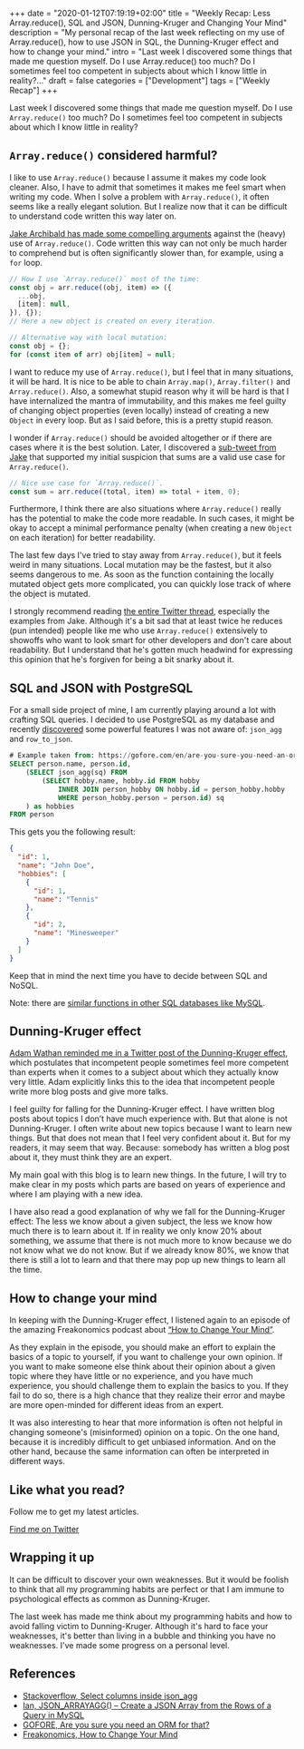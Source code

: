 +++
date = "2020-01-12T07:19:19+02:00"
title = "Weekly Recap: Less Array.reduce(), SQL and JSON, Dunning-Kruger and Changing Your Mind"
description = "My personal recap of the last week reflecting on my use of Array.reduce(), how to use JSON in SQL, the Dunning-Kruger effect and how to change your mind."
intro = "Last week I discovered some things that made me question myself. Do I use Array.reduce() too much? Do I sometimes feel too competent in subjects about which I know little in reality?..."
draft = false
categories = ["Development"]
tags = ["Weekly Recap"]
+++

Last week I discovered some things that made me question myself. Do I use `Array.reduce()` too much? Do I sometimes feel too competent in subjects about which I know little in reality?

## `Array.reduce()` considered harmful?

I like to use `Array.reduce()` because I assume it makes my code look cleaner. Also, I have to admit that sometimes it makes me feel smart when writing my code. When I solve a problem with `Array.reduce()`, it often seems like a really elegant solution. But I realize now that it can be difficult to understand code written this way later on.

[Jake Archibald has made some compelling arguments](https://twitter.com/jaffathecake/status/1213408744362692608) against the (heavy) use of `Array.reduce()`. Code written this way can not only be much harder to comprehend but is often significantly slower than, for example, using a `for` loop.

```js
// How I use `Array.reduce()` most of the time:
const obj = arr.reduce((obj, item) => ({
  ...obj,
  [item]: null,
}), {});
// Here a new object is created on every iteration.

// Alternative way with local mutation:
const obj = {};
for (const item of arr) obj[item] = null;
```

I want to reduce my use of `Array.reduce()`, but I feel that in many situations, it will be hard. It is nice to be able to chain `Array.map()`, `Array.filter()` and `Array.reduce()`. Also, a somewhat stupid reason why it will be hard is that I have internalized the mantra of immutability, and this makes me feel guilty of changing object properties (even locally) instead of creating a new `Object` in every loop. But as I said before, this is a pretty stupid reason.

I wonder if `Array.reduce()` should be avoided altogether or if there are cases where it is the best solution. Later, I discovered a [sub-tweet from Jake](https://twitter.com/jaffathecake/status/1213408714415333377) that supported my initial suspicion that sums are a valid use case for `Array.reduce()`.

```js
// Nice use case for `Array.reduce()`.
const sum = arr.reduce((total, item) => total + item, 0);
```

Furthermore, I think there are also situations where `Array.reduce()` really has the potential to make the code more readable. In such cases, it might be okay to accept a minimal performance penalty (when creating a new `Object` on each iteration) for better readability.

The last few days I've tried to stay away from `Array.reduce()`, but it feels weird in many situations. Local mutation may be the fastest, but it also seems dangerous to me. As soon as the function containing the locally mutated object gets more complicated, you can quickly lose track of where the object is mutated.

I strongly recommend reading [the entire Twitter thread](https://twitter.com/jaffathecake/status/1213408744362692608), especially the examples from Jake. Although it's a bit sad that at least twice he reduces (pun intended) people like me who use `Array.reduce()` extensively to showoffs who want to look smart for other developers and don't care about readability. But I understand that he's gotten much headwind for expressing this opinion that he's forgiven for being a bit snarky about it.

## SQL and JSON with PostgreSQL

For a small side project of mine, I am currently playing around a lot with crafting SQL queries. I decided to use PostgreSQL as my database and recently [discovered](https://gofore.com/en/are-you-sure-you-need-an-orm-for-that-uk/) some powerful features I was not aware of: `json_agg` and `row_to_json`.

```sql
# Example taken from: https://gofore.com/en/are-you-sure-you-need-an-orm-for-that-uk/
SELECT person.name, person.id,
    (SELECT json_agg(sq) FROM
        (SELECT hobby.name, hobby.id FROM hobby
            INNER JOIN person_hobby ON hobby.id = person_hobby.hobby
            WHERE person_hobby.person = person.id) sq
    ) as hobbies
FROM person
```

This gets you the following result:

```json
{
  "id": 1,
  "name": "John Doe",
  "hobbies": [
    {
      "id": 1,
      "name": "Tennis"
    },
    {
      "id": 2,
      "name": "Minesweeper"
    }
  ]
}
```

Keep that in mind the next time you have to decide between SQL and NoSQL.

Note: there are [similar functions in other SQL databases like MySQL](https://database.guide/json_arrayagg-create-a-json-array-from-the-rows-of-a-query-in-mysql/).

## Dunning-Kruger effect

[Adam Wathan reminded me in a Twitter post of the Dunning-Kruger effect](https://twitter.com/adamwathan/status/1213798684477083648), which postulates that incompetent people sometimes feel more competent than experts when it comes to a subject about which they actually know very little. Adam explicitly links this to the idea that incompetent people write more blog posts and give more talks.

I feel guilty for falling for the Dunning-Kruger effect. I have written blog posts about topics I don’t have much experience with. But that alone is not Dunning-Kruger. I often write about new topics because I want to learn new things. But that does not mean that I feel very confident about it. But for my readers, it may seem that way. Because: somebody has written a blog post about it, they must think they are an expert.

My main goal with this blog is to learn new things. In the future, I will try to make clear in my posts which parts are based on years of experience and where I am playing with a new idea.

I have also read a good explanation of why we fall for the Dunning-Kruger effect: The less we know about a given subject, the less we know how much there is to learn about it. If in reality we only know 20% about something, we assume that there is not much more to know because we do not know what we do not know. But if we already know 80%, we know that there is still a lot to learn and that there may pop up new things to learn all the time.

## How to change your mind

In keeping with the Dunning-Kruger effect, I listened again to an episode of the amazing Freakonomics podcast about [“How to Change Your Mind”](http://freakonomics.com/podcast/change-your-mind/).

As they explain in the episode, you should make an effort to explain the basics of a topic to yourself, if you want to challenge your own opinion. If you want to make someone else think about their opinion about a given topic where they have little or no experience, and you have much experience, you should challenge them to explain the basics to you. If they fail to do so, there is a high chance that they realize their error and maybe are more open-minded for different ideas from an expert.

It was also interesting to hear that more information is often not helpful in changing someone's (misinformed) opinion on a topic. On the one hand, because it is incredibly difficult to get unbiased information. And on the other hand, because the same information can often be interpreted in different ways.

<div class="c-content__broad">
  <div class="c-twitter-teaser">
    <div class="c-twitter-teaser__content">
      <h2 class="c-twitter-teaser__headline">Like what you read?</h2>
      <p class="c-twitter-teaser__body">
        Follow me to get my latest articles.
      </p>
      <a class="c-button c-button--outline c-twitter-teaser__button" rel="nofollow" href="https://twitter.com/maoberlehner" data-event-category="link" data-event-action="click: contact" data-event-label="Twitter (article content)">
        Find me on Twitter
      </a>
    </div>
  </div>
</div>

## Wrapping it up

It can be difficult to discover your own weaknesses. But it would be foolish to think that all my programming habits are perfect or that I am immune to psychological effects as common as Dunning-Kruger.

The last week has made me think about my programming habits and how to avoid falling victim to Dunning-Kruger. Although it's hard to face your weaknesses, it's better than living in a bubble and thinking you have no weaknesses. I've made some progress on a personal level.

## References

- [Stackoverflow, Select columns inside json_agg](https://dba.stackexchange.com/questions/69655/select-columns-inside-json-agg)
- [Ian, JSON_ARRAYAGG() – Create a JSON Array from the Rows of a Query in MySQL](https://database.guide/json_arrayagg-create-a-json-array-from-the-rows-of-a-query-in-mysql/)
- [GOFORE, Are you sure you need an ORM for that?](https://gofore.com/en/are-you-sure-you-need-an-orm-for-that-uk/)
- [Freakonomics, How to Change Your Mind](http://freakonomics.com/podcast/change-your-mind/)
